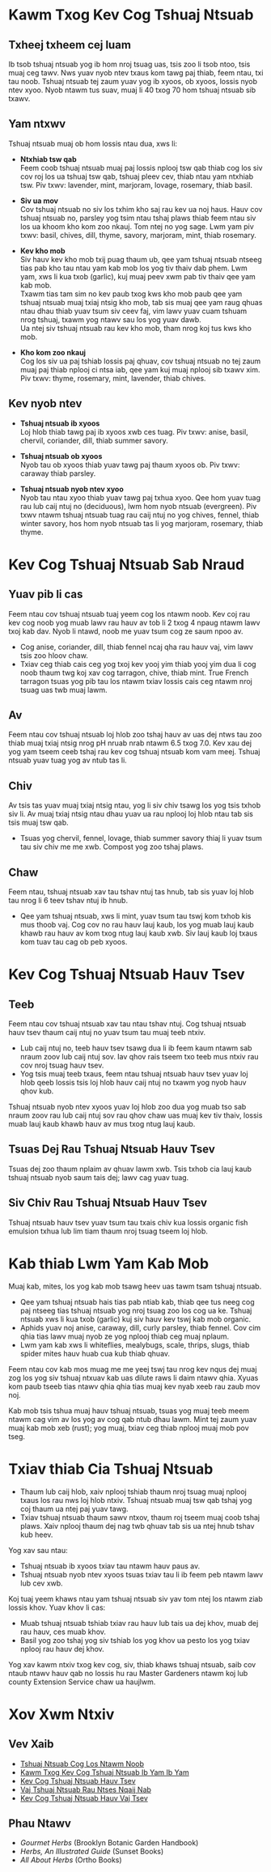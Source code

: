 # Kawm Txog Kev Cog Tshuaj Ntsuab

## Txheej txheem cej luam

Ib tsob tshuaj ntsuab yog ib hom nroj tsuag uas, tsis zoo li tsob ntoo, tsis muaj ceg tawv. Nws yuav nyob ntev txaus kom tawg paj thiab, feem ntau, txi tau noob. Tshuaj ntsuab tej zaum yuav yog ib xyoos, ob xyoos, lossis nyob ntev xyoo. Nyob ntawm tus suav, muaj li 40 txog 70 hom tshuaj ntsuab sib txawv.

## Yam ntxwv

Tshuaj ntsuab muaj ob hom lossis ntau dua, xws li:

- **Ntxhiab tsw qab**  
  Feem coob tshuaj ntsuab muaj paj lossis nplooj tsw qab thiab cog los siv cov roj los ua tshuaj tsw qab, tshuaj pleev cev, thiab ntau yam ntxhiab tsw. Piv txwv: lavender, mint, marjoram, lovage, rosemary, thiab basil.

- **Siv ua mov**  
  Cov tshuaj ntsuab no siv los txhim kho saj rau kev ua noj haus. Hauv cov tshuaj ntsuab no, parsley yog tsim ntau tshaj plaws thiab feem ntau siv los ua khoom kho kom zoo nkauj. Tom ntej no yog sage. Lwm yam piv txwv: basil, chives, dill, thyme, savory, marjoram, mint, thiab rosemary.

- **Kev kho mob**  
  Siv hauv kev kho mob txij puag thaum ub, qee yam tshuaj ntsuab ntseeg tias pab kho tau ntau yam kab mob los yog tiv thaiv dab phem. Lwm yam, xws li kua txob (garlic), kuj muaj peev xwm pab tiv thaiv qee yam kab mob.  
  Txawm tias tam sim no kev paub txog kws kho mob paub qee yam tshuaj ntsuab muaj txiaj ntsig kho mob, tab sis muaj qee yam raug qhuas ntau dhau thiab yuav tsum siv ceev faj, vim lawv yuav cuam tshuam nrog tshuaj, txawm yog ntawv sau los yog yuav dawb.  
  Ua ntej siv tshuaj ntsuab rau kev kho mob, tham nrog koj tus kws kho mob.

- **Kho kom zoo nkauj**  
  Cog los siv ua paj tshiab lossis paj qhuav, cov tshuaj ntsuab no tej zaum muaj paj thiab nplooj ci ntsa iab, qee yam kuj muaj nplooj sib txawv xim. Piv txwv: thyme, rosemary, mint, lavender, thiab chives.

## Kev nyob ntev

- **Tshuaj ntsuab ib xyoos**  
  Loj hlob thiab tawg paj ib xyoos xwb ces tuag. Piv txwv: anise, basil, chervil, coriander, dill, thiab summer savory.

- **Tshuaj ntsuab ob xyoos**  
  Nyob tau ob xyoos thiab yuav tawg paj thaum xyoos ob. Piv txwv: caraway thiab parsley.

- **Tshuaj ntsuab nyob ntev xyoo**  
  Nyob tau ntau xyoo thiab yuav tawg paj txhua xyoo. Qee hom yuav tuag rau lub caij ntuj no (deciduous), lwm hom nyob ntsuab (evergreen). Piv txwv ntawm tshuaj ntsuab tuag rau caij ntuj no yog chives, fennel, thiab winter savory, hos hom nyob ntsuab tas li yog marjoram, rosemary, thiab thyme.

# Kev Cog Tshuaj Ntsuab Sab Nraud

## Yuav pib li cas

Feem ntau cov tshuaj ntsuab tuaj yeem cog los ntawm noob. Kev coj rau kev cog noob yog muab lawv rau hauv av tob li 2 txog 4 npaug ntawm lawv txoj kab dav. Nyob li ntawd, noob me yuav tsum cog ze saum npoo av.

- Cog anise, coriander, dill, thiab fennel ncaj qha rau hauv vaj, vim lawv tsis zoo hloov chaw.
- Txiav ceg thiab cais ceg yog txoj kev yooj yim thiab yooj yim dua li cog noob thaum twg koj xav cog tarragon, chive, thiab mint. True French tarragon tsuas yog pib tau los ntawm txiav lossis cais ceg ntawm nroj tsuag uas twb muaj lawm.

## Av

Feem ntau cov tshuaj ntsuab loj hlob zoo tshaj hauv av uas dej ntws tau zoo thiab muaj txiaj ntsig nrog pH nruab nrab ntawm 6.5 txog 7.0. Kev xau dej yog yam tseem ceeb tshaj rau kev cog tshuaj ntsuab kom vam meej. Tshuaj ntsuab yuav tuag yog av ntub tas li.

## Chiv

Av tsis tas yuav muaj txiaj ntsig ntau, yog li siv chiv tsawg los yog tsis txhob siv li. Av muaj txiaj ntsig ntau dhau yuav ua rau nplooj loj hlob ntau tab sis tsis muaj tsw qab.

- Tsuas yog chervil, fennel, lovage, thiab summer savory thiaj li yuav tsum tau siv chiv me me xwb. Compost yog zoo tshaj plaws.

## Chaw

Feem ntau, tshuaj ntsuab xav tau tshav ntuj tas hnub, tab sis yuav loj hlob tau nrog li 6 teev tshav ntuj ib hnub.

- Qee yam tshuaj ntsuab, xws li mint, yuav tsum tau tswj kom txhob kis mus thoob vaj. Cog cov no rau hauv lauj kaub, los yog muab lauj kaub khawb rau hauv av kom txog ntug lauj kaub xwb. Siv lauj kaub loj txaus kom tuav tau cag ob peb xyoos.

# Kev Cog Tshuaj Ntsuab Hauv Tsev

## Teeb

Feem ntau cov tshuaj ntsuab xav tau ntau tshav ntuj. Cog tshuaj ntsuab hauv tsev thaum caij ntuj no yuav tsum tau muaj teeb ntxiv.

- Lub caij ntuj no, teeb hauv tsev tsawg dua li ib feem kaum ntawm sab nraum zoov lub caij ntuj sov. Iav qhov rais tseem txo teeb mus ntxiv rau cov nroj tsuag hauv tsev.
- Yog tsis muaj teeb txaus, feem ntau tshuaj ntsuab hauv tsev yuav loj hlob qeeb lossis tsis loj hlob hauv caij ntuj no txawm yog nyob hauv qhov kub.

Tshuaj ntsuab nyob ntev xyoos yuav loj hlob zoo dua yog muab tso sab nraum zoov rau lub caij ntuj sov rau qhov chaw uas muaj kev tiv thaiv, lossis muab lauj kaub khawb hauv av mus txog ntug lauj kaub.

## Tsuas Dej Rau Tshuaj Ntsuab Hauv Tsev

Tsuas dej zoo thaum nplaim av qhuav lawm xwb. Tsis txhob cia lauj kaub tshuaj ntsuab nyob saum tais dej; lawv cag yuav tuag.

## Siv Chiv Rau Tshuaj Ntsuab Hauv Tsev

Tshuaj ntsuab hauv tsev yuav tsum tau txais chiv kua lossis organic fish emulsion txhua lub lim tiam thaum nroj tsuag tseem loj hlob.

# Kab thiab Lwm Yam Kab Mob

Muaj kab, mites, los yog kab mob tsawg heev uas tawm tsam tshuaj ntsuab.

- Qee yam tshuaj ntsuab hais tias pab ntiab kab, thiab qee tus neeg cog paj ntseeg tias tshuaj ntsuab yog nroj tsuag zoo los cog ua ke. Tshuaj ntsuab xws li kua txob (garlic) kuj siv hauv kev tswj kab mob organic.
- Aphids yuav noj anise, caraway, dill, curly parsley, thiab fennel. Cov cim qhia tias lawv muaj nyob ze yog nplooj thiab ceg muaj nplaum.
- Lwm yam kab xws li whiteflies, mealybugs, scale, thrips, slugs, thiab spider mites hauv huab cua kub thiab qhuav.

Feem ntau cov kab mos muag me me yeej tswj tau nrog kev nqus dej muaj zog los yog siv tshuaj ntxuav kab uas dilute raws li daim ntawv qhia. Xyuas kom paub tseeb tias ntawv qhia qhia tias muaj kev nyab xeeb rau zaub mov noj.

Kab mob tsis tshua muaj hauv tshuaj ntsuab, tsuas yog muaj teeb meem ntawm cag vim av los yog av cog qab ntub dhau lawm. Mint tej zaum yuav muaj kab mob xeb (rust); yog muaj, txiav ceg thiab nplooj muaj mob pov tseg.

# Txiav thiab Cia Tshuaj Ntsuab

- Thaum lub caij hlob, xaiv nplooj tshiab thaum nroj tsuag muaj nplooj txaus los rau nws loj hlob ntxiv. Tshuaj ntsuab muaj tsw qab tshaj yog coj thaum ua ntej paj yuav tawg.
- Txiav tshuaj ntsuab thaum sawv ntxov, thaum roj tseem muaj coob tshaj plaws. Xaiv nplooj thaum dej nag twb qhuav tab sis ua ntej hnub tshav kub heev.

Yog xav sau ntau:

- Tshuaj ntsuab ib xyoos txiav tau ntawm hauv paus av.
- Tshuaj ntsuab nyob ntev xyoos tsuas txiav tau li ib feem peb ntawm lawv lub cev xwb.

Koj tuaj yeem khaws ntau yam tshuaj ntsuab siv yav tom ntej los ntawm ziab lossis khov. Yuav khov li cas:

- Muab tshuaj ntsuab tshiab txiav rau hauv lub tais ua dej khov, muab dej rau hauv, ces muab khov.
- Basil yog zoo tshaj yog siv tshiab los yog khov ua pesto los yog txiav nplooj rau hauv dej khov.

Yog xav kawm ntxiv txog kev cog, siv, thiab khaws tshuaj ntsuab, saib cov ntaub ntawv hauv qab no lossis hu rau Master Gardeners ntawm koj lub county Extension Service chaw ua haujlwm.

# Xov Xwm Ntxiv

## Vev Xaib

- [Tshuaj Ntsuab Cog Los Ntawm Noob](http://www.backyardgardener.com/herb/)
- [Kawm Txog Kev Cog Tshuaj Ntsuab Ib Yam Ib Yam](http://www.pioneerthinking.com/growingherbs.html)
- [Kev Cog Tshuaj Ntsuab Hauv Tsev](http://www.doityourself.com/vegetables/growingherbsindoors.html)
- [Vaj Tshuaj Ntsuab Rau Ntses Nqaij Nab](http://altnature.com/library/herb.htm)
- [Kev Cog Tshuaj Ntsuab Hauv Vaj Tsev](http://www.wvu.edu/~agexten/hortcult/herbs/ne208hrb.htm)

## Phau Ntawv

- *Gourmet Herbs* (Brooklyn Botanic Garden Handbook)
- *Herbs, An Illustrated Guide* (Sunset Books)
- *All About Herbs* (Ortho Books)
